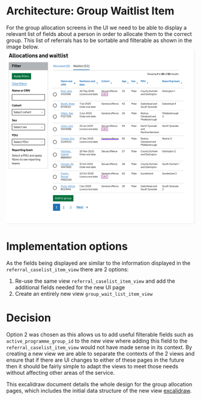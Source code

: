 # Architecture: Group Waitlist Item

For the group allocation screens in the UI we need to be able to display a relevant list of fields about a person in
order to allocate them to the correct group. This list of referrals has to be sortable and filterable as shown in the
image below.
![img.png](assets/group_waitlist_item_ui.png)

# Implementation options

As the fields being displayed are similar to the information displayed in the `referral_caselist_item_view` there are 2
options:

1. Re-use the same view `referral_caselist_item_view` and add the additional fields needed for the new UI page
2. Create an entirely new view `group_wait_list_item_view`

# Decision

Option 2 was chosen as this allows us to add useful filterable fields such as
`active_programme_group_id` to the new view where adding this field to the `referral_caselist_item_view` would not have
made sense in its context. By creating a new view we are able to separate the contexts of the 2 views and ensure that if
there are UI changes to either of these
pages in the future then it should be fairly simple to adapt the views to meet those needs without affecting other areas
of the service.

This excalidraw document details the whole design for the group allocation pages, which includes the initial data
structure of the new view [excalidraw](assets/group_waitlist.excalidraw).